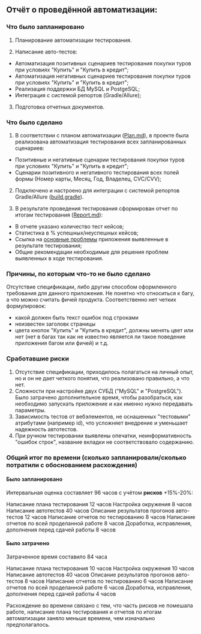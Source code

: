 ## Oтчёт о проведённой автоматизации:
### Что было запланировано

1. Планирование автоматизации тестирования.

2. Написание авто-тестов:

* Автоматизация позитивных сценариев тестирования покупки туров при условиях "Купить" и "Купить в кредит";
* Автоматизация негативных сценариев тестирования покупки туров при условиях "Купить" и "Купить в кредит";
* Реализация поддержки БД MySQL и PostgeSQL;
* Интеграция с системой репортов (Gradle/Allure);

3. Подготовка отчетных документов.

### Что было сделано

1. В соответствии с планом автоматизации ([Plan.md](https://github.com/OSA85/AQA_Diplom/blob/master/Doc/Plan.md)), в проекте была реализована автоматизация тестирования всех запланированных сценариев:
* Позитивные и негативные сценарии тестирования покупки туров при условиях "Купить" и "Купить в кредит";
* Сценарии позитивного и негативного тестирования всех полей формы (Номер карты, Месяц, Год, Владелец, CVC/CVV);

2. Подключено и настроено для интеграции с системой репортов Gradle/Allure ([build.gradle](https://github.com/OSA85/AQA_Diplom/blob/master/build.gradle)).

3. В результате проведения тестирования сформирован отчет по итогам тестирования ([Report.md](https://github.com/OSA85/AQA_Diplom/blob/master/Doc/Report.md)):
* В отчете указано количество тест кейсов;
* Статистика в % успешных/неуспешных кейсов;
* Ссылка на [основные проблемы](https://github.com/OSA85/AQA_Diplom/issues) приложения выявленные в результате тестирования;
* Общие рекомендации необходимые для решения проблем выявленных в ходе тестирования.



### Причины, по которым что-то не было сделано

Отсутствие спецификации, либо другим способом оформленного требования для данного приложения. Не понятно что относиться к багу, а что можно считать фичей продукта. Соответственно нет четких формулировок:
* какой должен быть текст ошибок под строками
* неизвестен заголовк страницы
* цвета кнопок "Купить" и "Купить в кредит", должны менять цвет или нет (нет в багах так как не известно является ли такое поведение приложения багом или фичей)
и т.д.

### Сработавшие риски
1. Отсутствие спецификации, приходилось полагаться на личный опыт, но и он не дает четкого понятия, что реализовано правильно, а что нет.
2. Сложности при настройке двух СУБД ("MySQL" и "PostgreSQL"). Было затрачено дополнительное время, чтобы разобраться, как необходимо запускать приложение и как именно нужно передавать параметры.
3. Зависимость тестов от вебэлементов, не оснашенных "тестовыми" атрибутами (например id), что усложняет внедрение и уменьшает надежность автотестов.
4. При ручном тестировании выявлены опечатки, неинформативность "ошибок строк", название вкладки не соответствовало содержанию.


### Общий итог по времени (сколько запланировали/сколько потратили с обоснованием расхождения)
#### Было запланировано
Интервальная оценка составляет 96 часов с учётом **рисков** +15%-20%:

Написание плана тестирования 12 часов
Настройка окружения 8 часов
Написание автотестов 40 часов
Описание результатов прогонов авто-тестов 12 часов
Написание отчетов по тестированию 8 часов
Написание отчетов по всей проделанной работе 8 часов
Доработка, исправления, дополнения перед сдачей работы 8 часов

#### Было затрачено
Затраченное время составило 84 часа

Написание плана тестирования 10 часов
Настройка окружения 10 часов
Написание автотестов 40 часов
Описание результатов прогонов авто-тестов 8 часов
Написание отчетов по тестированию 6 часов
Написание отчетов по всей проделанной работе 6 часов
Доработка, исправления, дополнения перед сдачей работы 4 часов

Расхождение во времени связано с тем, что часть рисков не помешала работе, написание плана тестирования и отчетов по итогам автоматизации заняло меньше времени, чем изначально предполагалось.
